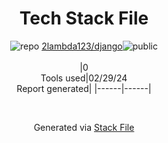<!--
&lt;--- Readme.md Snippet without images Start ---&gt;
## Tech Stack
2lambda123/django is built on the following main stack:



Full tech stack [here](/techstack.md)

&lt;--- Readme.md Snippet without images End ---&gt;

&lt;--- Readme.md Snippet with images Start ---&gt;
## Tech Stack
2lambda123/django is built on the following main stack:



Full tech stack [here](/techstack.md)

&lt;--- Readme.md Snippet with images End ---&gt;
-->
<div align="center">

# Tech Stack File
![](https://img.stackshare.io/repo.svg "repo") [2lambda123/django](https://github.com/2lambda123/django)![](https://img.stackshare.io/public_badge.svg "public")
<br/><br/>
|0<br/>Tools used|02/29/24 <br/>Report generated|
|------|------|
</div>

<br/>
<div align='center'>

Generated via [Stack File](https://github.com/marketplace/stack-file)
